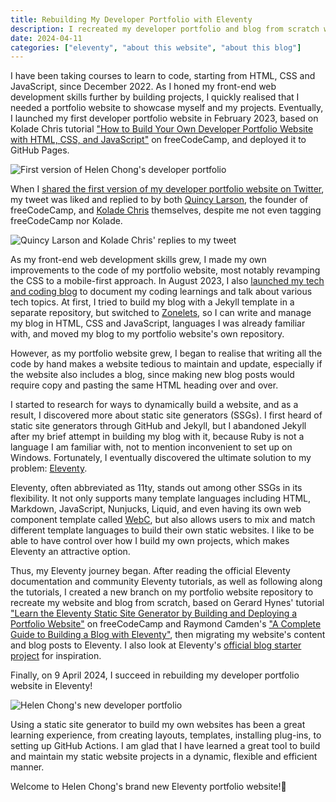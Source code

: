 ```yaml
---
title: Rebuilding My Developer Portfolio with Eleventy
description: I recreated my developer portfolio and blog from scratch with Eleventy.
date: 2024-04-11
categories: ["eleventy", "about this website", "about this blog"]
---
```


I have been taking courses to learn to code, starting from HTML, CSS and JavaScript, since December 2022. As I honed my front-end web development skills further by building projects, I quickly realised that I needed a portfolio website to showcase myself and my projects. Eventually, I launched my first developer portfolio website in February 2023, based on Kolade Chris tutorial ["How to Build Your Own Developer Portfolio Website with HTML, CSS, and JavaScript"](https://www.freecodecamp.org/news/how-to-build-a-developer-portfolio-website/) on freeCodeCamp, and deployed it to GitHub Pages.

![First version of Helen Chong's developer portfolio](/assets/images/posts/rebuilding-my-developer-portfolio-with-eleventy/Helen-Chong-portfolio-old.png)

When I [shared the first version of my developer portfolio website on Twitter](https://twitter.com/helen_clx/status/1621696817795854336), my tweet was liked and replied to by both [Quincy Larson](https://twitter.com/ossia/status/1621729431009071104), the founder of freeCodeCamp, and [Kolade Chris](https://twitter.com/Ksound22/status/1621739428057079808) themselves, despite me not even tagging freeCodeCamp nor Kolade.

![Quincy Larson and Kolade Chris' replies to my tweet](/assets/images/posts/rebuilding-my-developer-portfolio-with-eleventy/Quincy-Larson-Kolade-Chris-tweet-replies.png)

As my front-end web development skills grew, I made my own improvements to the code of my portfolio website, most notably revamping the CSS to a mobile-first approach. In August 2023, I also [launched my tech and coding blog](./2023-08-21-Welcome-to-Helen-Codes) to document my coding learnings and talk about various tech topics. At first, I tried to build my blog with a Jekyll template in a separate repository, but switched to [Zonelets](https://zonelets.net/), so I can write and manage my blog in HTML, CSS and JavaScript, languages I was already familiar with, and moved my blog to my portfolio website's own repository.

However, as my portfolio website grew, I began to realise that writing all the code by hand makes a website tedious to maintain and update, especially if the website also includes a blog, since making new blog posts would require copy and pasting the same HTML heading over and over.

I started to research for ways to dynamically build a website, and as a result, I discovered more about static site generators (SSGs). I first heard of static site generators through GitHub and Jekyll, but I abandoned Jekyll after my brief attempt in building my blog with it, because Ruby is not a language I am familiar with, not to mention inconvenient to set up on Windows. Fortunately, I eventually discovered the ultimate solution to my problem: [Eleventy](https://www.11ty.dev/).

Eleventy, often abbreviated as 11ty, stands out among other SSGs in its flexibility. It not only supports many template languages including HTML, Markdown, JavaScript, Nunjucks, Liquid, and even having its own web component template called [WebC](https://www.11ty.dev/docs/languages/webc/), but also allows users to mix and match different template languages to build their own static websites. I like to be able to have control over how I build my own projects, which makes Eleventy an attractive option.

Thus, my Eleventy journey began. After reading the official Eleventy documentation and community Eleventy tutorials, as well as following along the tutorials, I created a new branch on my portfolio website repository to recreate my website and blog from scratch, based on Gerard Hynes' tutorial ["Learn the Eleventy Static Site Generator by Building and Deploying a Portfolio Website"](https://www.freecodecamp.org/news/learn-eleventy/) on freeCodeCamp and Raymond Camden's ["A Complete Guide to Building a Blog with Eleventy"](https://cfjedimaster.github.io/eleventy-blog-guide/guide.html), then migrating my website's content and blog posts to Eleventy. I also look at Eleventy's [official blog starter project](https://github.com/11ty/eleventy-base-blog) for inspiration.

Finally, on 9 April 2024, I succeed in rebuilding my developer portfolio website in Eleventy!

![Helen Chong's new developer portfolio](/assets/images/posts/rebuilding-my-developer-portfolio-with-eleventy/Helen-Chong-portfolio-eleventy.png)

Using a static site generator to build my own websites has been a great learning experience, from creating layouts, templates, installing plug-ins, to setting up GitHub Actions. I am glad that I have learned a great tool to build and maintain my static website projects in a dynamic, flexible and efficient manner.

Welcome to Helen Chong's brand new Eleventy portfolio website!🎉